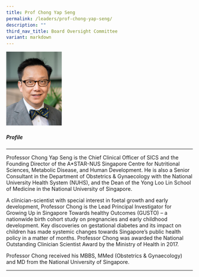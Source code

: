 ```yaml
---
title: Prof Chong Yap Seng
permalink: /leaders/prof-chong-yap-seng/
description: ""
third_nav_title: Board Oversight Committee
variant: markdown
---
```

<img style="width:150px" src="/images/Leaders/prof%20chong%20yap%20seng.png">

##### Profile

* * *

Professor Chong Yap Seng is the Chief Clinical Officer of SICS and the Founding Director of the A\*STAR-NUS Singapore Centre for Nutritional Sciences, Metabolic Disease, and Human Development. He is also a Senior Consultant in the Department of Obstetrics &amp; Gynaecology with the National University Health System (NUHS), and the Dean of the Yong Loo Lin School of Medicine in the National University of Singapore.&nbsp;

A clinician-scientist with special interest in foetal growth and early development, Professor Chong is the Lead Principal Investigator for Growing Up in Singapore Towards healthy Outcomes (GUSTO) – a nationwide birth cohort study on pregnancies and early childhood development. Key discoveries on gestational diabetes and its impact on children has made systemic changes towards Singapore’s public health policy in a matter of months. Professor Chong was awarded the National Outstanding Clinician Scientist Award by the Ministry of Health in 2017.&nbsp;

Professor Chong received his MBBS,&nbsp;MMed&nbsp;(Obstetrics &amp; Gynaecology) and MD from the National University of Singapore.&nbsp;

* * *